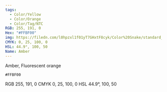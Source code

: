 ```yaml
---
tags:
  - Color/Yellow
  - Color/Orange
  - Color/Tag/NTC
RGB: 255, 191, 0
Hex: "#FFBF00"
img: https://filedn.com/l0hpzxl1f01yT7GHxtF8cyk/Color%20Snake/standard_csv_to_svg/%23/FFBF00.svg
CMYK: 0, 25, 100, 0
HSL: 44.9°, 100, 50
Name: Amber
---
```

Amber, Fluorescent orange
```palette
#FFBF00
```
RGB	255, 191, 0
CMYK	0, 25, 100, 0
HSL	44.9°, 100, 50

